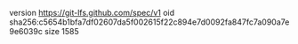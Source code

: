 version https://git-lfs.github.com/spec/v1
oid sha256:c5654b1bfa7df02607da5f002615f22c894e7d0092fa847fc7a090a7e9e6039c
size 1585
